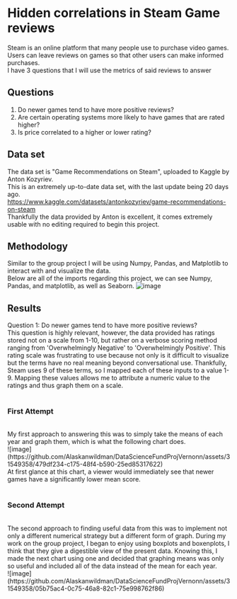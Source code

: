 # Hidden correlations in Steam Game reviews
 Steam is an online platform that many people use to purchase video games. <br>
 Users can leave reviews on games so that other users can make informed purchases.<br>
 I have 3 questions that I will use the metrics of said reviews to answer

## Questions
1) Do newer games tend to have more positive reviews?
2) Are certain operating systems more likely to have games that are rated higher?
3) Is price correlated to a higher or lower rating?

## Data set
The data set is "Game Recommendations on Steam", uploaded to Kaggle by Anton Kozyriev.<br> 
This is an extremely up-to-date data set, with the last update being 20 days ago. <br>
https://www.kaggle.com/datasets/antonkozyriev/game-recommendations-on-steam <br>
Thankfully the data provided by Anton is excellent, it comes extremely usable with no editing required to begin this project. 

## Methodology
Similar to the group project I will be using Numpy, Pandas, and Matplotlib to interact with and visualize the data. <br>
Below are all of the imports regarding this project, we can see Numpy, Pandas, and matplotlib, as well as Seaborn.
![image](https://github.com/Alaskanwildman/DataScienceFundProjVernonn/assets/31549358/f60a03a3-e883-4f9d-bffa-31d05741c1b2) <br>

## Results
Question 1: Do newer games tend to have more positive reviews? <br>
This question is highly relevant, however, the data provided has ratings stored not on a scale from 1-10, but rather on a verbose scoring method ranging from 'Overwhelmingly Negative' to 'Overwhelmingly Positive'. This rating scale was frustrating to use because not only is it difficult to visualize but the terms have no real meaning beyond conversational use. Thankfully, Steam uses 9 of these terms, so I mapped each of these inputs to a value 1-9. Mapping these values allows me to attribute a numeric value to the ratings and thus graph them on a scale. <br>
<br>
### First Attempt
<br>
My first approach to answering this was to simply take the means of each year and graph them, which is what the following chart does. <br>
![image](https://github.com/Alaskanwildman/DataScienceFundProjVernonn/assets/31549358/479df234-c175-48f4-b590-25ed85317622) <br>
At first glance at this chart, a viewer would immediately see that newer games have a significantly lower mean score.
<br>
<br>

### Second Attempt
<br>
The second approach to finding useful data from this was to implement not only a different numerical strategy but a different form of graph. During my work on the group project, I began to enjoy using boxplots and boxenplots, I think that they give a digestible view of the present data. Knowing this, I made the next chart using one and decided that graphing means was only so useful and included all of the data instead of the mean for each year. <br>
![image](https://github.com/Alaskanwildman/DataScienceFundProjVernonn/assets/31549358/05b75ac4-0c75-46a8-82c1-75e998762f86)

